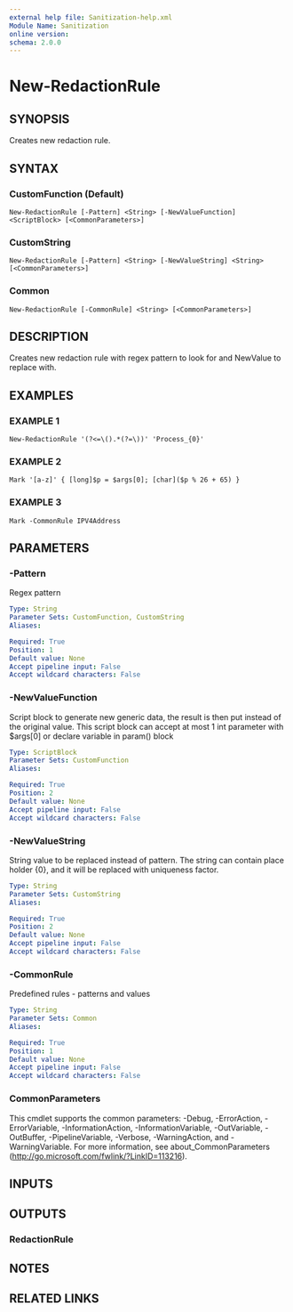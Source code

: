 ```yaml
---
external help file: Sanitization-help.xml
Module Name: Sanitization
online version:
schema: 2.0.0
---
```


# New-RedactionRule

## SYNOPSIS
Creates new redaction rule.

## SYNTAX

### CustomFunction (Default)
```
New-RedactionRule [-Pattern] <String> [-NewValueFunction] <ScriptBlock> [<CommonParameters>]
```

### CustomString
```
New-RedactionRule [-Pattern] <String> [-NewValueString] <String> [<CommonParameters>]
```

### Common
```
New-RedactionRule [-CommonRule] <String> [<CommonParameters>]
```

## DESCRIPTION
Creates new redaction rule with regex pattern to look for and NewValue to replace with.

## EXAMPLES

### EXAMPLE 1
```
New-RedactionRule '(?<=\().*(?=\))' 'Process_{0}'
```

### EXAMPLE 2
```
Mark '[a-z]' { [long]$p = $args[0]; [char]($p % 26 + 65) }
```

### EXAMPLE 3
```
Mark -CommonRule IPV4Address
```

## PARAMETERS

### -Pattern
Regex pattern

```yaml
Type: String
Parameter Sets: CustomFunction, CustomString
Aliases:

Required: True
Position: 1
Default value: None
Accept pipeline input: False
Accept wildcard characters: False
```

### -NewValueFunction
Script block to generate new generic data, the result is then put instead of the original value.
This script block can accept at most 1 int parameter with $args\[0\] or declare variable in param() block

```yaml
Type: ScriptBlock
Parameter Sets: CustomFunction
Aliases:

Required: True
Position: 2
Default value: None
Accept pipeline input: False
Accept wildcard characters: False
```

### -NewValueString
String value to be replaced instead of pattern.
The string can contain place holder {0}, and it will be replaced with uniqueness factor.

```yaml
Type: String
Parameter Sets: CustomString
Aliases:

Required: True
Position: 2
Default value: None
Accept pipeline input: False
Accept wildcard characters: False
```

### -CommonRule
Predefined rules - patterns and values

```yaml
Type: String
Parameter Sets: Common
Aliases:

Required: True
Position: 1
Default value: None
Accept pipeline input: False
Accept wildcard characters: False
```

### CommonParameters
This cmdlet supports the common parameters: -Debug, -ErrorAction, -ErrorVariable, -InformationAction, -InformationVariable, -OutVariable, -OutBuffer, -PipelineVariable, -Verbose, -WarningAction, and -WarningVariable.
For more information, see about_CommonParameters (http://go.microsoft.com/fwlink/?LinkID=113216).

## INPUTS

## OUTPUTS

### RedactionRule

## NOTES

## RELATED LINKS
